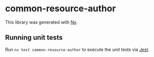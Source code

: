 # common-resource-author

This library was generated with [Nx](https://nx.dev).

## Running unit tests

Run `nx test common-resource-author` to execute the unit tests via [Jest](https://jestjs.io).
